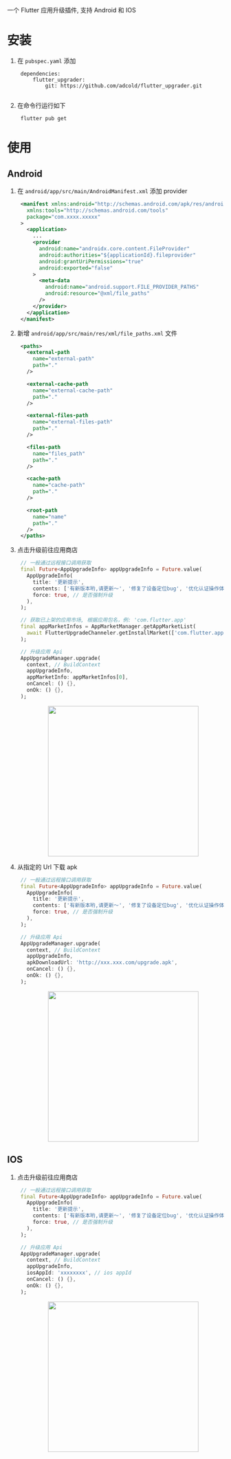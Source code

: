 一个 Flutter 应用升级插件, 支持 Android 和 IOS

# 安装

1. 在 `pubspec.yaml` 添加

   ```
    dependencies:
        flutter_upgrader:
            git: https://github.com/adcold/flutter_upgrader.git
         
   ```

2. 在命令行运行如下

   ```
    flutter pub get
   ```

# 使用

## Android

1. 在 `android/app/src/main/AndroidManifest.xml` 添加 provider

   ```xml
    <manifest xmlns:android="http://schemas.android.com/apk/res/android"
      xmlns:tools="http://schemas.android.com/tools"
      package="com.xxxx.xxxxx"
    >
      <application>
        ...
        <provider
          android:name="androidx.core.content.FileProvider"
          android:authorities="${applicationId}.fileprovider"
          android:grantUriPermissions="true"
          android:exported="false"
        >
          <meta-data
            android:name="android.support.FILE_PROVIDER_PATHS"
            android:resource="@xml/file_paths"
          />
        </provider>
      </application>
    </manifest>
   ```

2. 新增 `android/app/src/main/res/xml/file_paths.xml` 文件

   ```xml
    <paths>
      <external-path
        name="external-path"
        path="."
      />

      <external-cache-path
        name="external-cache-path"
        path="."
      />

      <external-files-path
        name="external-files-path"
        path="."
      />

      <files-path
        name="files_path"
        path="."
      />

      <cache-path
        name="cache-path"
        path="."
      />

      <root-path
        name="name"
        path="."
      />
    </paths>
   ```

3. 点击升级前往应用商店

   ```dart
    // 一般通过远程接口调用获取
    final Future<AppUpgradeInfo> appUpgradeInfo = Future.value(
      AppUpgradeInfo(
        title: '更新提示',
        contents: ['有新版本哟,请更新～', '修复了设备定位bug', '优化认证操作体验'],
        force: true, // 是否强制升级
      ),
    );

    // 获取已上架的应用市场, 根据应用包名，例: 'com.flutter.app'
    final appMarketInfos = AppMarketManager.getAppMarketList(
      await FlutterUpgradeChanneler.getInstallMarket(['com.flutter.app']),
    );

    // 升级应用 Api
    AppUpgradeManager.upgrade(
      context, // BuildContext
      appUpgradeInfo,
      appMarketInfo: appMarketInfos[0],
      onCancel: () {},
      onOk: () {},
    );
   ```

  <p align="center">
    <img 
      style="width: 350px; margin-left: 35px;" 
      src="https://linpengteng.github.io/resource/flutter-upgrader/android_upgrader.png"
    >
  </p>

4. 从指定的 Url 下载 apk

   ```dart
    // 一般通过远程接口调用获取
    final Future<AppUpgradeInfo> appUpgradeInfo = Future.value(
      AppUpgradeInfo(
        title: '更新提示',
        contents: ['有新版本哟,请更新～', '修复了设备定位bug', '优化认证操作体验'],
        force: true, // 是否强制升级
      ),
    );

    // 升级应用 Api
    AppUpgradeManager.upgrade(
      context, // BuildContext
      appUpgradeInfo,
      apkDownloadUrl: 'http://xxx.xxx.com/upgrade.apk',
      onCancel: () {},
      onOk: () {},
    );
   ```

  <p align="center">
    <img 
      style="width: 350px; margin-left: 35px;" 
      src="https://linpengteng.github.io/resource/flutter-upgrader/android_upgrader.gif"
    >
  </p>

## IOS

1. 点击升级前往应用商店

   ```dart
    // 一般通过远程接口调用获取
    final Future<AppUpgradeInfo> appUpgradeInfo = Future.value(
      AppUpgradeInfo(
        title: '更新提示',
        contents: ['有新版本哟,请更新～', '修复了设备定位bug', '优化认证操作体验'],
        force: true, // 是否强制升级
      ),
    );

    // 升级应用 Api
    AppUpgradeManager.upgrade(
      context, // BuildContext
      appUpgradeInfo,
      iosAppId: 'xxxxxxxx', // ios appId
      onCancel: () {},
      onOk: () {},
    );
   ```

  <p align="center">
    <img 
      style="width: 350px; margin-left: 35px;" 
      src="https://linpengteng.github.io/resource/flutter-upgrader/ios_upgrader.png"
    >
  </p>
